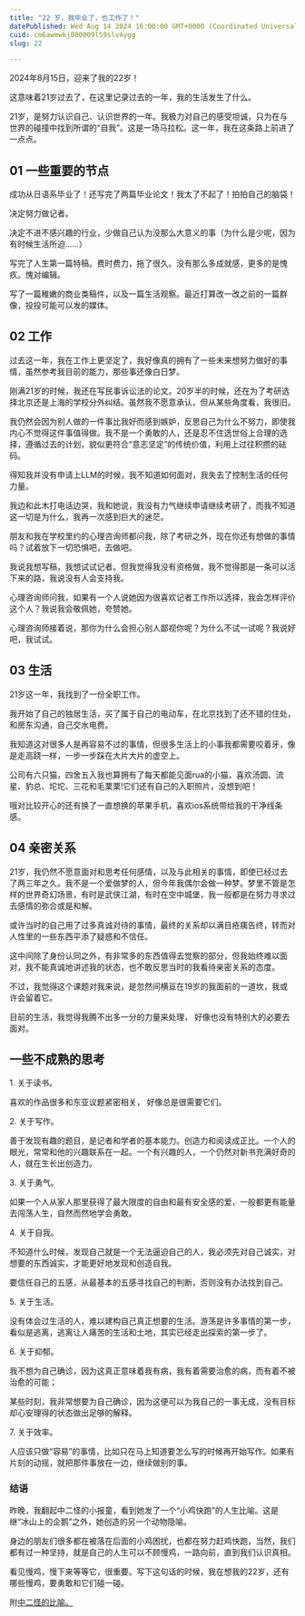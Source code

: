 ```yaml
---
title: "22 岁，我毕业了，也工作了！"
datePublished: Wed Aug 14 2024 16:00:00 GMT+0000 (Coordinated Universal Time)
cuid: cm6awmwkj000009l59slv4ygg
slug: 22

---
```


2024年8月15日，迎来了我的22岁！

这意味着21岁过去了，在这里记录过去的一年，我的生活发生了什么。

21岁，是努力认识自己、认识世界的一年。我极力对自己的感受坦诚，只为在与世界的碰撞中找到所谓的“自我”。这是一场马拉松。这一年，我在这条路上前进了一点点。

## **01 一些重要的节点**

成功从日语系毕业了！还写完了两篇毕业论文！我太了不起了！拍拍自己的脑袋！

决定努力做记者。

决定不进不感兴趣的行业，少做自己认为没那么大意义的事（为什么是少呢，因为有时候生活所迫……）

写完了人生第一篇特稿。费时费力，拖了很久。没有那么多成就感，更多的是愧疚。愧对编辑。

写了一篇稚嫩的商业类稿件，以及一篇生活观察。最近打算改一改之前的一篇群像，投投可能可以发的媒体。

## 02 工作

过去这一年，我在工作上更坚定了，我好像真的拥有了一些未来想努力做好的事情，虽然参考我目前的能力，那些事还像白日梦。

刚满21岁的时候，我还在写民事诉讼法的论文。20岁半的时候，还在为了考研选择北京还是上海的学校分外纠结。虽然我不愿意承认，但从某些角度看，我很旧。

我仍然会因为别人做的一件事比我好而感到嫉妒，反思自己为什么不努力，即使我内心不觉得这件事值得做。我不是一个勇敢的人，还是忍不住选世俗上合理的选择，遵循过去的计划，貌似更符合“意志坚定”的传统价值，利用上过往积攒的砝码。

得知我并没有申请上LLM的时候，我不知道如何面对，我失去了控制生活的任何力量。

我边和此木打电话边哭，我和她说，我没有力气继续申请继续考研了，而我不知道这一切是为什么，我再一次感到巨大的迷茫。

朋友和我在学校里约的心理咨询师都问我，除了考研之外，现在你还有想做的事情吗？试着放下一切恐惧吧，去做吧。

我说我想写稿，我想试试记者。但我觉得我没有资格做，我不觉得那是一条可以活下来的路，我说没有人会支持我。

心理咨询师问我，如果有一个人说她因为很喜欢记者工作所以选择，我会怎样评价这个人？我说我会敬佩她，夸赞她。

心理咨询师接着说，那你为什么会担心别人鄙视你呢？为什么不试一试呢？我说好吧，我试试。

## 03 生活

21岁这一年，我找到了一份全职工作。

我开始了自己的独居生活，买了属于自己的电动车，在北京找到了还不错的住处，和房东沟通，自己交水电费。

我知道这对很多人是再容易不过的事情，但很多生活上的小事我都需要咬着牙，像是走高跷一样，一步一步踩在大片大片的虚空上。

公司有六只猫，四舍五入我也算拥有了每天都能见面rua的小猫，喜欢汤圆、流星、豹总、坨坨、三花和毛栗栗!它们还有自己的入职照片，没想到吧！

哦对比较开心的还有换了一直想换的苹果手机，喜欢ios系统带给我的干净线条感。

## 04 亲密关系

21岁，我仍然不愿意面对和思考任何感情，以及与此相关的事情，即使已经过去了两三年之久。我不是一个爱做梦的人，但今年我偶尔会做一种梦。梦里不管是怎样的世界奇幻场景，有时是武侠江湖，有时在空中城堡，我一般都是在努力寻求过去感情的弥合或是和解。

或许当时的自己用了过多真诚对待的事情，最终的关系却以满目疮痍告终，转而对人性里的一些东西平添了疑惑和不信任。

这中间除了身份认同之外，有非常多的东西值得去觉察的部分，但我始终难以面对，我不能真诚地讲述我的状态，也不敢反思当时的我看待亲密关系的态度。

不过，我觉得这个课题对我来说，是忽然间横亘在19岁的我面前的一道坎，我或许会留着它。

目前的生活，我觉得我腾不出多一分的力量来处理， 好像也没有特别大的必要去面对。

## **一些不成熟的思考**

1\. 关于读书。

喜欢的作品很多和东亚议题紧密相关， 好像总是很需要它们。

2\. 关于写作。

善于发现有趣的题目，是记者和学者的基本能力。创造力和阅读成正比。一个人的眼光，常常和他的兴趣联系在一起。一个有兴趣的人，一个仍然对新书充满好奇的人，就在生长出创造力。

3\. 关于勇气。

如果一个人从家人那里获得了最大限度的自由和最有安全感的爱，一般都更有能量去闯荡人生，自然而然地学会勇敢。

4\. 关于自我。

不知道什么时候，发现自己就是一个无法逼迫自己的人，我必须先对自己诚实，对想要的东西诚实，才能更好地发现和创造自我。

要信任自己的五感，从最基本的五感寻找自己的判断，否则没有办法找到自己。

5\. 关于生活。

没有体会过生活的人，难以建构自己真正想要的生活。游荡是许多事情的第一步，看似是逃离，逃离让人痛苦的生活和土地，其实已经走出探索的第一步了。

6\. 关于抑郁。

我不想为自己确诊，因为这真正意味着我有病，我有着需要治愈的病，而有着不被治愈的可能；

某些时刻，我非常想要为自己确诊，因为这便可以为我自己的一事无成，没有目标却心安理得的状态做出足够的解释。

7\. 关于效率。

人应该只做“容易”的事情，比如只在马上知道要怎么写的时候再开始写作。如果有片刻的动摇，就把那件事放在一边，继续做别的事。

### 结语

昨晚，我翻起中二怪的小报童，看到她发了一个“小鸡快跑”的人生比喻。这是继“冰山上的企鹅”之外，她创造的另一个动物隐喻。

身边的朋友们很多都在被落在后面的小鸡困扰，也都在努力赶鸡快跑，当然，我们都有过一种坚持，就是自己的人生可以不顾慢鸡，一路向前，直到我们认识真相。

看见慢鸡，慢下来等等它，很重要。写下这句话的时候，我在想我的22岁，还有哪些慢鸡，要勇敢和它们碰一碰。

附[中二怪的比喻。](https://weibo.com/1757165701/5059300910958702)